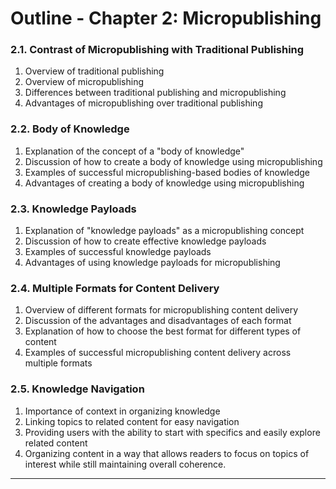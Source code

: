 # Outline - Chapter 2: Micropublishing

### 2.1. Contrast of Micropublishing with Traditional Publishing
1. Overview of traditional publishing
2. Overview of micropublishing
3. Differences between traditional publishing and micropublishing
4. Advantages of micropublishing over traditional publishing

### 2.2. Body of Knowledge
1. Explanation of the concept of a "body of knowledge"
2. Discussion of how to create a body of knowledge using micropublishing
3. Examples of successful micropublishing-based bodies of knowledge
4. Advantages of creating a body of knowledge using micropublishing

### 2.3. Knowledge Payloads
1. Explanation of "knowledge payloads" as a micropublishing concept
2. Discussion of how to create effective knowledge payloads
3. Examples of successful knowledge payloads
4. Advantages of using knowledge payloads for micropublishing

### 2.4. Multiple Formats for Content Delivery
1. Overview of different formats for micropublishing content delivery
2. Discussion of the advantages and disadvantages of each format
3. Explanation of how to choose the best format for different types of content
4. Examples of successful micropublishing content delivery across multiple formats

### 2.5. Knowledge Navigation
1. Importance of context in organizing knowledge
2. Linking topics to related content for easy navigation
3. Providing users with the ability to start with specifics and easily explore related content
4. Organizing content in a way that allows readers to focus on topics of interest while still maintaining overall coherence.

---

